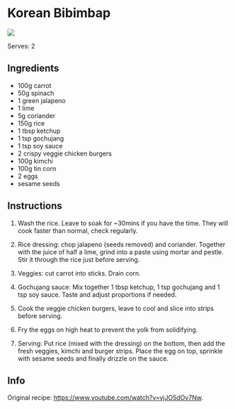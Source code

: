 # Korean Bibimbap

![](https://marble-city-market.square.site/uploads/1/3/9/6/139683642/s848616782386582884_p236_i1_w1115.jpeg?width=320)

Serves: 2

## Ingredients
- 100g carrot
- 50g spinach
- 1 green jalapeno
- 1 lime
- 5g coriander
- 150g rice
- 1 tbsp ketchup
- 1 tsp gochujang
- 1 tsp soy sauce
- 2 crispy veggie chicken burgers
- 100g kimchi
- 100g tin corn
- 2 eggs
- sesame seeds

## Instructions
1. Wash the rice. Leave to soak for ~30mins if you have the time.
They will cook faster than normal, check regularly.

2. Rice dressing: chop jalapeno (seeds removed) and coriander.
Together with the juice of half a lime, grind into a paste using mortar and pestle.
Stir it through the rice just before serving.

3. Veggies: cut carrot into sticks. Drain corn.

4. Gochujang sauce: Mix together 1 tbsp ketchup, 1 tsp gochujang and 1 tsp soy sauce.
Taste and adjust proportions if needed.

5. Cook the veggie chicken burgers, leave to cool and slice into strips before serving.

6. Fry the eggs on high heat to prevent the yolk from solidifying.

7. Serving: Put rice (mixed with the dressing) on the bottom, then add the fresh veggies, kimchi and burger strips.
Place the egg on top, sprinkle with sesame seeds and finally drizzle on the sauce.

## Info
Original recipe: https://www.youtube.com/watch?v=vjJO5dOv7Nw.